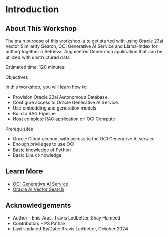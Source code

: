 # Introduction

## About This Workshop

The main purpose of this workshop is to get started with using Oracle 23ai Vector Similarity Search, OCI Generative AI Service and Llama-Index for putting together a Retrieval Augmented Generation application that can be utilized with unstructured data.

Estimated time: 120 minutes

Objectives

In this workshop, you will learn how to:

* Provision Oracle 23ai Autonomous Database.
* Configure access to Oracle Generative AI Service.
* Use embedding and generation models
* Build a RAG Pipeline
* Host complete RAG application on OCI Compute

Prerequisites
* Oracle Cloud account with access to the OCI Generative AI service
* Enough privileges to use OCI
* Basic knowledge of Python
* Basic Linux knowledge

## Learn More
* [OCI Generative AI Service](https://www.oracle.com/artificial-intelligence/generative-ai/generative-ai-service/)
* [Oracle AI Vector Search](https://www.oracle.com/database/ai-vector-search/)

## Acknowledgements

* Author - Enis Aras, Travis Ledbetter, Shay Hameed
* Contributors - PS Pathak
* Last Updated By/Date: Travis Ledbetter, October 2024


